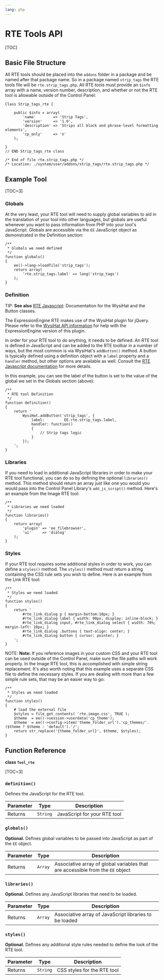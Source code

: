 ```yaml
---
lang: php
---
```


<!--
    This source file is part of the open source project
    ExpressionEngine User Guide (https://github.com/ExpressionEngine/ExpressionEngine-User-Guide)

    @link      https://expressionengine.com/
    @copyright Copyright (c) 2003-2019, EllisLab Corp. (https://ellislab.com)
    @license   https://expressionengine.com/license Licensed under Apache License, Version 2.0
-->

# RTE Tools API

[TOC]

## Basic File Structure

All RTE tools should be placed into the `addons` folder in a package and be named after that package name. So in a package named `strip_tags` the RTE tools file will be `rte.strip_tags.php`. All RTE tools must provide an `$info` array with a name, version number, description, and whether or not the RTE tool is allowable outside of the Control Panel:

    Class Strip_tags_rte {

        public $info = array(
            'name'        => 'Strip Tags',
            'version'     => '1.0',
            'description' => 'Strips all block and phrase-level formatting elements',
            'cp_only'     => 'n'
        );

    }
    // END Strip_tags_rte class

    /* End of file rte.strip_tags.php */
    /* Location: ./system/user/addons/strip_tags/rte.strip_tags.php */

## Example Tool

[TOC=3]

### Globals

At the very least, your RTE tool will need to supply global variables to aid in the translation of your tool into other languages, but globals are useful whenever you want to pass information from PHP into your tool's JavaScript. Globals are accessible via the `EE` JavaScript object as demonstrated in the Definition section:

    /**
     * Globals we need defined
     */
    function globals()
    {
        ee()->lang->loadfile('strip_tags');
        return array(
            'rte.strip_tags.label' => lang('strip_tags')
        );
    }

### Definition

TIP: **See also** [RTE Javascript](development/control-panel-js/rich-text-editor.md): Documentation for the WysiHat and the Button classes.

The ExpressionEngine RTE makes use of the WysiHat plugin for jQuery. Please refer to the [WysiHat API information](development/control-panel-js/wysihat-api.md) for help with the ExpressionEngine version of this plugin.

In order for your RTE tool to do anything, it needs to be defined. An RTE tool is defined in JavaScript and can be added to the RTE toolbar in a number of ways, but the most common is via WysiHat's `addButton()` method. A button is typically defined using a definition object with a `label` property and a `handler` method, but other options are available as well. Consult the [RTE Javascript documentation](development/control-panel-js/rich-text-editor.md) for more details.

In this example, you can see the label of the button is set to the value of the global we set in the Globals section (above):

    /**
     * RTE tool Definition
     */
    function definition()
    {
        return '
            WysiHat.addButton('strip_tags', {
                label:         EE.rte.strip_tags.label,
                handler: function()
                {
                    // Strip tags logic
                }
            });
        ';
    }

### Libraries

If you need to load in additional JavaScript libraries in order to make your RTE tool functional, you can do so by defining the optional `libraries()` method. This method should return an array just like one you would you would pass into the Control Panel Library's `add_js_script()` method. Here's an example from the Image RTE tool:

    /**
     * Libraries we need loaded
     */
    function libraries()
    {
        return array(
            'plugin' => 'ee_filebrowser',
            'ui'     => 'dialog'
        );
    }

### Styles

If your RTE tool requires some additional styles in order to work, you can define a `styles()` method. The `styles()` method must return a string containing the CSS rule sets you wish to define. Here is an example from the Link RTE tool:

    /**
     * Styles we need loaded
     */
    function styles()
    {
        return '
            #rte_link_dialog p { margin-bottom:10px; }
            #rte_link_dialog label { width: 90px; display: inline-block; }
            #rte_link_dialog input, #rte_link_dialog select { width: 70%; margin-left: 10px; }
            #rte_link_dialog .buttons { text-align: center; }
            #rte_link_dialog button { cursor: pointer; }
        ';
    }

NOTE: **Note:** If you reference images in your custom CSS and your RTE tool can be used outside of the Control Panel, make sure the file paths will work properly. In the Image RTE tool, this is accomplished with simple string replacement. It's also worth noting that this example uses a separate CSS file to define the necessary styles. If you are dealing with more than a few simple rule sets, that may be an easier way to go:

    /**
     * Styles we need loaded
     */
    function styles()
    {
        # load the external file
        $styles = file_get_contents( 'rte.image.css', TRUE );
        $theme  = ee()->session->userdata('cp_theme');
        $theme  = ee()->config->item('theme_folder_url').'cp_themes/'.($theme ? $theme : 'default').'/';
        return str_replace('{theme_folder_url}', $theme, $styles);
    }

## Function Reference

**class `Tool_rte`**

[TOC=3]

### `definition()`

Defines the JavaScript for the RTE tool.

| Parameter | Type     | Description                  |
| --------- | -------- | ---------------------------- |
| Returns   | `String` | JavaScript for your RTE tool |

### `globals()`

**Optional.** Defines global variables to be passed into JavaScript as part of the `EE` object.

| Parameter | Type    | Description                                                                    |
| --------- | ------- | ------------------------------------------------------------------------------ |
| Returns   | `Array` | Associative array of global variables that are accessible from the `EE` object |

### `libraries()`

**Optional.** Defines any JavaScript libraries that need to be loaded.

| Parameter | Type    | Description                                            |
| --------- | ------- | ------------------------------------------------------ |
| Returns   | `Array` | Associative array of JavaScript libraries to be loaded |

### `styles()`

**Optional.** Defines any additional style rules needed to define the look of the RTE tool.

| Parameter | Type     | Description                 |
| --------- | -------- | --------------------------- |
| Returns   | `String` | CSS styles for the RTE tool |

